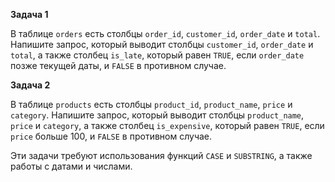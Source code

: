 **Задача 1**

В таблице `orders` есть столбцы `order_id`, `customer_id`, `order_date` и `total`. Напишите запрос, который выводит столбцы `customer_id`, `order_date` и `total`, а также столбец `is_late`, который равен `TRUE`, если `order_date` позже текущей даты, и `FALSE` в противном случае.

**Задача 2**

В таблице `products` есть столбцы `product_id`, `product_name`, `price` и `category`. Напишите запрос, который выводит столбцы `product_name`, `price` и `category`, а также столбец `is_expensive`, который равен `TRUE`, если `price` больше 100, и `FALSE` в противном случае.

Эти задачи требуют использования функций `CASE` и `SUBSTRING`, а также работы с датами и числами.
